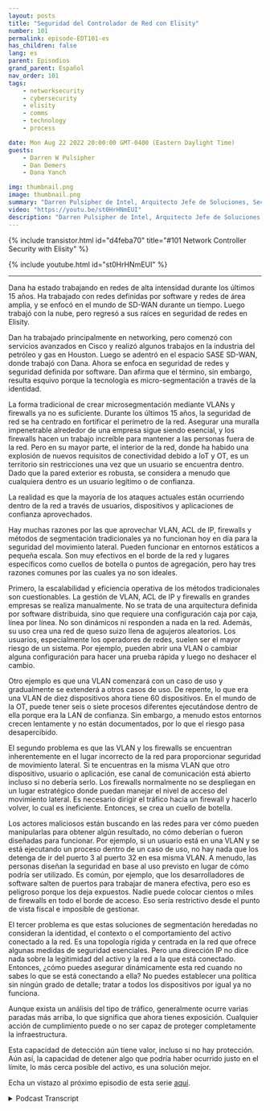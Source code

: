 ```yaml
---
layout: posts
title: "Seguridad del Controlador de Red con Elisity"
number: 101
permalink: episode-EDT101-es
has_children: false
lang: es
parent: Episodios
grand_parent: Español
nav_order: 101
tags:
    - networksecurity
    - cybersecurity
    - elisity
    - comms
    - technology
    - process

date: Mon Aug 22 2022 20:00:00 GMT-0400 (Eastern Daylight Time)
guests:
    - Darren W Pulsipher
    - Dan Demers
    - Dana Yanch

img: thumbnail.png
image: thumbnail.png
summary: "Darren Pulsipher de Intel, Arquitecto Jefe de Soluciones, Sector Público, entrevista a los expertos en seguridad de redes Dana Yanch y Dan Demers de Elisity sobre técnicas de seguridad del controlador de la red y arquitecturas de confianza cero."
video: "https://youtu.be/st0HrHNmEUI"
description: "Darren Pulsipher de Intel, Arquitecto Jefe de Soluciones, Sector Público, entrevista a los expertos en seguridad de redes Dana Yanch y Dan Demers de Elisity sobre técnicas de seguridad del controlador de la red y arquitecturas de confianza cero."
---
```


<div>
{% include transistor.html id="d4feba70" title="#101 Network Controller Security with Elisity" %}

{% include youtube.html id="st0HrHNmEUI" %}
</div>

---

Dana ha estado trabajando en redes de alta intensidad durante los últimos 15 años. Ha trabajado con redes definidas por software y redes de área amplia, y se enfocó en el mundo de SD-WAN durante un tiempo. Luego trabajó con la nube, pero regresó a sus raíces en seguridad de redes en Elisity.

Dan ha trabajado principalmente en networking, pero comenzó con servicios avanzados en Cisco y realizó algunos trabajos en la industria del petróleo y gas en Houston. Luego se adentró en el espacio SASE SD-WAN, donde trabajó con Dana. Ahora se enfoca en seguridad de redes y seguridad definida por software. Dan afirma que el término, sin embargo, resulta esquivo porque la tecnología es micro-segmentación a través de la identidad.

La forma tradicional de crear microsegmentación mediante VLANs y firewalls ya no es suficiente. Durante los últimos 15 años, la seguridad de red se ha centrado en fortificar el perímetro de la red. Asegurar una muralla impenetrable alrededor de una empresa sigue siendo esencial, y los firewalls hacen un trabajo increíble para mantener a las personas fuera de la red. Pero en su mayor parte, el interior de la red, donde ha habido una explosión de nuevos requisitos de conectividad debido a IoT y OT, es un territorio sin restricciones una vez que un usuario se encuentra dentro. Dado que la pared exterior es robusta, se considera a menudo que cualquiera dentro es un usuario legítimo o de confianza.

La realidad es que la mayoría de los ataques actuales están ocurriendo dentro de la red a través de usuarios, dispositivos y aplicaciones de confianza aprovechados.

Hay muchas razones por las que aprovechar VLAN, ACL de IP, firewalls y métodos de segmentación tradicionales ya no funcionan hoy en día para la seguridad del movimiento lateral. Pueden funcionar en entornos estáticos a pequeña escala. Son muy efectivos en el borde de la red y lugares específicos como cuellos de botella o puntos de agregación, pero hay tres razones comunes por las cuales ya no son ideales.

Primero, la escalabilidad y eficiencia operativa de los métodos tradicionales son cuestionables. La gestión de VLAN, ACL de IP y firewalls en grandes empresas se realiza manualmente. No se trata de una arquitectura definida por software distribuida, sino que requiere una configuración caja por caja, línea por línea. No son dinámicos ni responden a nada en la red. Además, su uso crea una red de queso suizo llena de agujeros aleatorios. Los usuarios, especialmente los operadores de redes, suelen ser el mayor riesgo de un sistema. Por ejemplo, pueden abrir una VLAN o cambiar alguna configuración para hacer una prueba rápida y luego no deshacer el cambio.

Otro ejemplo es que una VLAN comenzará con un caso de uso y gradualmente se extenderá a otros casos de uso. De repente, lo que era una VLAN de diez dispositivos ahora tiene 60 dispositivos. En el mundo de la OT, puede tener seis o siete procesos diferentes ejecutándose dentro de ella porque era la LAN de confianza. Sin embargo, a menudo estos entornos crecen lentamente y no están documentados, por lo que el riesgo pasa desapercibido.

El segundo problema es que las VLAN y los firewalls se encuentran inherentemente en el lugar incorrecto de la red para proporcionar seguridad de movimiento lateral. Si te encuentras en la misma VLAN que otro dispositivo, usuario o aplicación, ese canal de comunicación está abierto incluso si no debería serlo. Los firewalls normalmente no se despliegan en un lugar estratégico donde puedan manejar el nivel de acceso del movimiento lateral. Es necesario dirigir el tráfico hacia un firewall y hacerlo volver, lo cual es ineficiente. Entonces, se crea un cuello de botella.

Los actores maliciosos están buscando en las redes para ver cómo pueden manipularlas para obtener algún resultado, no cómo deberían o fueron diseñadas para funcionar. Por ejemplo, si un usuario está en una VLAN y se está ejecutando un proceso dentro de un caso de uso, no hay nada que los detenga de ir del puerto 3 al puerto 32 en esa misma VLAN. A menudo, las personas diseñan la seguridad en base al uso previsto en lugar de cómo podría ser utilizado. Es común, por ejemplo, que los desarrolladores de software salten de puertos para trabajar de manera efectiva, pero eso es peligroso porque los deja expuestos. Nadie puede colocar cientos o miles de firewalls en todo el borde de acceso. Eso sería restrictivo desde el punto de vista fiscal e imposible de gestionar.

El tercer problema es que estas soluciones de segmentación heredadas no consideran la identidad, el contexto o el comportamiento del activo conectado a la red. Es una topología rígida y centrada en la red que ofrece algunas medidas de seguridad esenciales. Pero una dirección IP no dice nada sobre la legitimidad del activo y la red a la que está conectado. Entonces, ¿cómo puedes asegurar dinámicamente esta red cuando no sabes lo que se está conectando a ella? No puedes establecer una política sin ningún grado de detalle; tratar a todos los dispositivos por igual ya no funciona.

Aunque exista un análisis del tipo de tráfico, generalmente ocurre varias paradas más arriba, lo que significa que ahora tienes exposición. Cualquier acción de cumplimiento puede o no ser capaz de proteger completamente la infraestructura.

Esta capacidad de detección aún tiene valor, incluso si no hay protección. Aún así, la capacidad de detener algo que podría haber ocurrido justo en el límite, lo más cerca posible del activo, es una solución mejor.

Echa un vistazo al próximo episodio de esta serie [aquí](episode-EDT101).



<details>
<summary> Podcast Transcript </summary>

<p></p>

</details>
